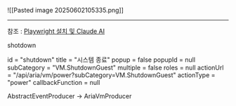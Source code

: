 
![[Pasted image 20250602105335.png]]


---


참조 : [Playwright 설치 및 Claude AI](https://americanopeople.tistory.com/475)


shotdown 

id = "shutdown"
title = "시스템 종료"
popup = false
popupId = null
subCategory = "VM.ShutdownGuest"
multiple = false
roles = null
actionUrl = "/api/aria/vm/power?subCategory=VM.ShutdownGuest"
actionType = "power"
callbackFunction = null


AbstractEventProducer -> 
AriaVmProducer